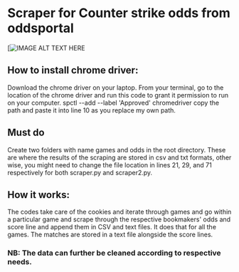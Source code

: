 # Scraper for Counter strike odds from oddsportal
[![IMAGE ALT TEXT HERE](https://drive.google.com/file/d/1te2tP1h0z3nM7I_IpYIo3ziPZWMGaRgr/view?usp=sharing)
## How to install chrome driver:
Download the chrome driver on your laptop. From your terminal, go to the location of the chrome driver and run this code to grant it permission to run on your computer. spctl --add --label 'Approved' chromedriver
copy the path and paste it into line 10 as you replace my own path.

## Must do
Create two folders with name games and odds in the root directory. These are where the results of the scraping are stored in csv and txt formats, other wise, you might need to change the file location in lines 21, 29, and 71 respectively for both scraper.py and scraper2.py.

## How it works:
The codes take care of the cookies and iterate through games and go within a particular game and scrape through the respective bookmakers' odds and score line and append them in CSV and text files.
It does that for all the games. The matches are stored in a text file alongside the score lines.

### NB: The data can further be cleaned according to respective needs.
